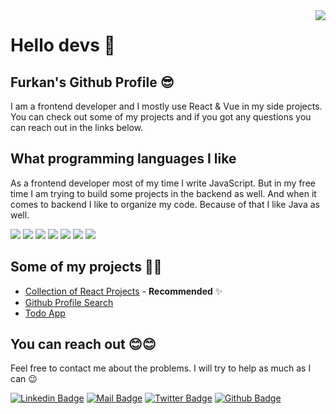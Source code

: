 <img align='right' src="https://github-readme-stats.vercel.app/api?username=afozbek&show_icons=true&theme=dracula">

# Hello devs 👋

## Furkan's Github Profile 😎

I am a frontend developer and I mostly use React & Vue in my side projects. You can check out some of my projects and if you got any questions you can reach out in the links below. 

## What programming languages I like
As a frontend developer most of my time I write JavaScript. But in my free time I am trying to build some projects in the backend as well. And when it comes to backend I like to organize my code. Because of that I like Java as well.

[![](https://img.shields.io/badge/html-e34c26?style=for-the-badge&logo=html5&logoColor=white)]()
[![](https://img.shields.io/badge/css-264de4?style=for-the-badge&logo=css3&logoColor=white)]()
[![](https://img.shields.io/badge/javascript-f0db4f?style=for-the-badge&logo=javascript&logoColor=white)]()
[![](https://img.shields.io/badge/sass-cc6699?style=for-the-badge&logo=sass&logoColor=white)]()
[![](https://img.shields.io/badge/react-132bb1?style=for-the-badge&logo=react&logoColor=white)]()
[![](https://img.shields.io/badge/vue-42b883?style=for-the-badge&logo=vue.js&logoColor=white)]()
[![](https://img.shields.io/badge/java-f67317?style=for-the-badge&logo=java&logoColor=white)]()

## Some of my projects 🐱‍🏍
* [Collection of React Projects](https://github.com/afozbek/react-demo-projects) - **Recommended** ✨
* [Github Profile Search](https://github.com/afozbek/github-profiles)
* [Todo App](https://github.com/afozbek/react-todo-app) 

## You can reach out 😊😊
Feel free to contact me about the problems. I will try to help as much as I can 😉

[![Linkedin Badge](https://img.shields.io/badge/linkedin-%230077B5.svg?&style=for-the-badge&logo=linkedin&logoColor=white)](https://www.linkedin.com/in/afozbek/)
[![Mail Badge](https://img.shields.io/badge/furkanozbek1995@gmail.com-c14438?style=for-the-badge&logo=Gmail&logoColor=white&link=mailto:furkanozbek1995@gmail.com)](mailto:furkanozbek1995@gmail.com)
[![Twitter Badge](https://img.shields.io/badge/twitter-1DA1F2?style=for-the-badge&logo=twitter&logoColor=white)](https://twitter.com/afozbek_)
[![Github Badge](https://img.shields.io/badge/github-333?style=for-the-badge&logo=github&logoColor=white)](https://github.com/afozbek)
